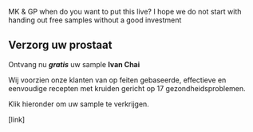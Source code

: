 MK & GP when do you want to put this live? I hope we do not start with handing out free samples without a good investment


## Verzorg uw prostaat

Ontvang nu _**gratis**_ uw sample **Ivan Chai**

Wij voorzien onze klanten van op feiten gebaseerde, effectieve en eenvoudige recepten met kruiden gericht op 17 gezondheidsproblemen.

Klik hieronder om uw sample te verkrijgen.

[link]

